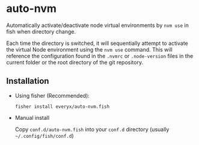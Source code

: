 # auto-nvm

Automatically activate/deactivate node virtual environments by `nvm use` in fish when directory change.

Each time the directory is switched, it will sequentially attempt to activate the virtual Node environment using the `nvm use` command. This will reference the configuration found in the `.nvmrc` or `.node-version` files in the current folder or the root directory of the git repository.

## Installation

- Using fisher (Recommended):

    ```fish
    fisher install everyx/auto-nvm.fish
    ```

- Manual install

    Copy `conf.d/auto-nvm.fish` into your `conf.d` directory (usually `~/.config/fish/conf.d`)
